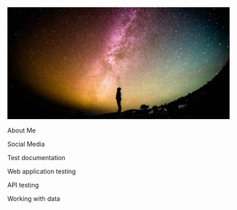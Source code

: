 <img src="https://github.com/SergTsys/SergTsys/blob/main/Assets/photo%20pr1.jpg"/>

About Me

Social Media

Test documentation

Web application testing

API testing

Working with data